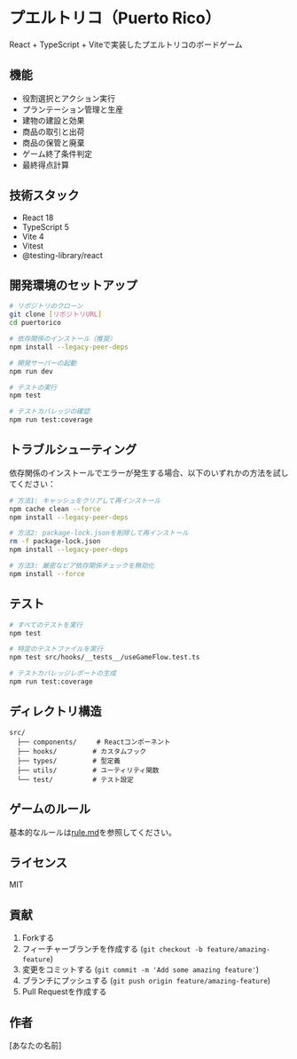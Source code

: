 # プエルトリコ（Puerto Rico）

React + TypeScript + Viteで実装したプエルトリコのボードゲーム

## 機能

- 役割選択とアクション実行
- プランテーション管理と生産
- 建物の建設と効果
- 商品の取引と出荷
- 商品の保管と廃棄
- ゲーム終了条件判定
- 最終得点計算

## 技術スタック

- React 18
- TypeScript 5
- Vite 4
- Vitest
- @testing-library/react

## 開発環境のセットアップ

```bash
# リポジトリのクローン
git clone [リポジトリURL]
cd puertorico

# 依存関係のインストール（推奨）
npm install --legacy-peer-deps

# 開発サーバーの起動
npm run dev

# テストの実行
npm test

# テストカバレッジの確認
npm run test:coverage
```

## トラブルシューティング

依存関係のインストールでエラーが発生する場合、以下のいずれかの方法を試してください：

```bash
# 方法1: キャッシュをクリアして再インストール
npm cache clean --force
npm install --legacy-peer-deps

# 方法2: package-lock.jsonを削除して再インストール
rm -f package-lock.json
npm install --legacy-peer-deps

# 方法3: 厳密なピア依存関係チェックを無効化
npm install --force
```

## テスト

```bash
# すべてのテストを実行
npm test

# 特定のテストファイルを実行
npm test src/hooks/__tests__/useGameFlow.test.ts

# テストカバレッジレポートの生成
npm run test:coverage
```

## ディレクトリ構造

```
src/
  ├── components/     # Reactコンポーネント
  ├── hooks/         # カスタムフック
  ├── types/         # 型定義
  ├── utils/         # ユーティリティ関数
  └── test/          # テスト設定
```

## ゲームのルール

基本的なルールは[rule.md](./rule.md)を参照してください。

## ライセンス

MIT

## 貢献

1. Forkする
2. フィーチャーブランチを作成する (`git checkout -b feature/amazing-feature`)
3. 変更をコミットする (`git commit -m 'Add some amazing feature'`)
4. ブランチにプッシュする (`git push origin feature/amazing-feature`)
5. Pull Requestを作成する

## 作者

[あなたの名前]
